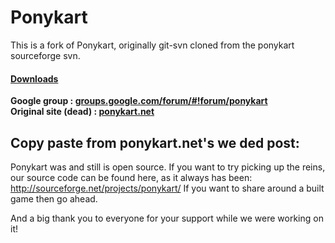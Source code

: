 Ponykart
========
This is a fork of Ponykart, originally git-svn cloned from the ponykart sourceforge svn.


<h4><a href="github.com/Ponykart/PonyKart/releases">Downloads</a></h4>

<b>Google group : <a href="https://groups.google.com/forum/#!forum/ponykart">groups.google.com/forum/#!forum/ponykart</a><br/>
Original site (dead) : <a href="http://ponykart.net">ponykart.net</a></b>



Copy paste from ponykart.net's we ded post:
---
Ponykart was and still is open source. If you want to try picking up the reins, our source code can be found here, as it always has been: http://sourceforge.net/projects/ponykart/
If you want to share around a built game then go ahead.

And a big thank you to everyone for your support while we were working on it!
